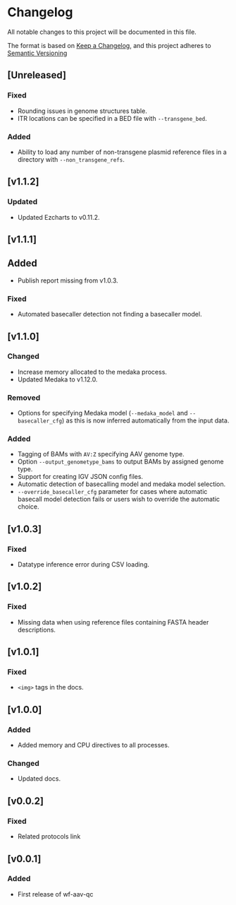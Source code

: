 # Changelog
All notable changes to this project will be documented in this file.

The format is based on [Keep a Changelog](https://keepachangelog.com/en/1.0.0/),
and this project adheres to [Semantic Versioning](https://semver.org/spec/v2.0.0.html)

## [Unreleased]
### Fixed
- Rounding issues in genome structures table.
- ITR locations can be specified in a BED file with `--transgene_bed`.
### Added
- Ability to load any number of non-transgene plasmid reference files in a directory with `--non_transgene_refs`.

## [v1.1.2]
### Updated 
- Updated Ezcharts to v0.11.2.

## [v1.1.1]
## Added
- Publish report missing from v1.0.3.
### Fixed
- Automated basecaller detection not finding a basecaller model.

## [v1.1.0]
### Changed
- Increase memory allocated to the medaka process.
- Updated Medaka to v1.12.0.
### Removed
- Options for specifying Medaka model (`--medaka_model` and `--basecaller_cfg`) as this is now inferred automatically from the input data.
### Added
- Tagging of BAMs with `AV:Z` specifying AAV genome type.
- Option `--output_genometype_bams` to output BAMs by assigned genome type.
- Support for creating IGV JSON config files.
- Automatic detection of basecalling model and medaka model selection.
- `--override_basecaller_cfg` parameter for cases where automatic basecall model detection fails or users wish to override the automatic choice.

## [v1.0.3]
### Fixed
- Datatype inference error during CSV loading. 

## [v1.0.2]
### Fixed 
- Missing data when using reference files containing FASTA header descriptions.

## [v1.0.1]
### Fixed
- `<img>` tags in the docs.

## [v1.0.0]
### Added
- Added memory and CPU directives to all processes.

### Changed
- Updated docs.

## [v0.0.2]
### Fixed
- Related protocols link

## [v0.0.1]
### Added
- First release of wf-aav-qc
